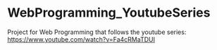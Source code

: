 # WebProgramming_YoutubeSeries
Project for Web Programming that follows the youtube series: https://www.youtube.com/watch?v=Fa4cRMaTDUI
